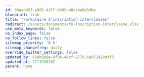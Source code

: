 ```yaml
---
id: 89aed45f-a985-42ff-b589-48caba0e54be
blueprint: link
title: "Formulaire d'inscription interclasses"
redirect: /assets/documents/fo-inscription-interclasse.xlsx
use_meta_keywords: false
no_index_page: false
no_follow_links: false
sitemap_priority: '0.5'
sitemap_changefreq: daily
override_twitter_settings: false
updated_by: 668b8e8a-6f34-46cf-8776-6e9724209df3
updated_at: 1711998102
parent: home
---
```

